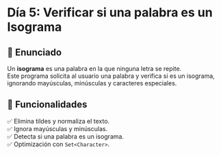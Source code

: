 # Día 5: Verificar si una palabra es un Isograma

## 📌 Enunciado  
Un **isograma** es una palabra en la que ninguna letra se repite.  
Este programa solicita al usuario una palabra y verifica si es un isograma, ignorando mayúsculas, minúsculas y caracteres especiales.

## 🚀 Funcionalidades  
✅ Elimina tildes y normaliza el texto.  
✅ Ignora mayúsculas y minúsculas.  
✅ Detecta si una palabra es un isograma.  
✅ Optimización con `Set<Character>`.  

